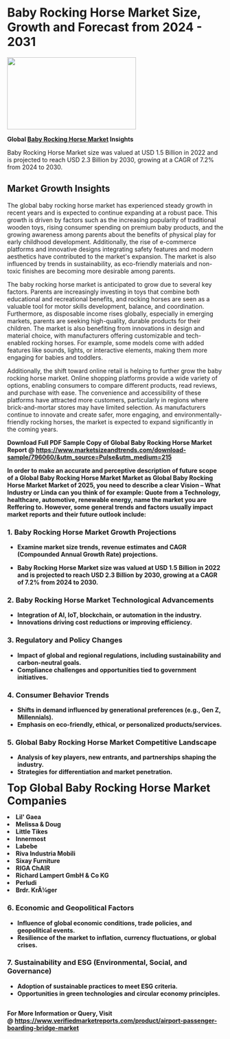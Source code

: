 <H1>Baby Rocking Horse Market Size, Growth and Forecast from 2024 - 2031</H1><img class="aligncenter size-medium wp-image-584254" src="https://thirdeyenews.in/wp-content/uploads/2024/09/Global-Market-Research-300x168.jpeg" alt="" width="300" height="168" /><p><strong>Global&nbsp;<a href="https://www.marketsizeandtrends.com/download-sample/796060/&amp;utm_source=Pulse&amp;utm_medium=215">Baby Rocking Horse Market</a> Insights</strong></p><p>Baby Rocking Horse Market size was valued at USD 1.5 Billion in 2022 and is projected to reach USD 2.3 Billion by 2030, growing at a CAGR of 7.2% from 2024 to 2030.</p><p><h2>Market Growth Insights</h2> <p>The global baby rocking horse market has experienced steady growth in recent years and is expected to continue expanding at a robust pace. This growth is driven by factors such as the increasing popularity of traditional wooden toys, rising consumer spending on premium baby products, and the growing awareness among parents about the benefits of physical play for early childhood development. Additionally, the rise of e-commerce platforms and innovative designs integrating safety features and modern aesthetics have contributed to the market's expansion. The market is also influenced by trends in sustainability, as eco-friendly materials and non-toxic finishes are becoming more desirable among parents.</p> <p><strong></strong></p> <p>The baby rocking horse market is anticipated to grow due to several key factors. Parents are increasingly investing in toys that combine both educational and recreational benefits, and rocking horses are seen as a valuable tool for motor skills development, balance, and coordination. Furthermore, as disposable income rises globally, especially in emerging markets, parents are seeking high-quality, durable products for their children. The market is also benefiting from innovations in design and material choice, with manufacturers offering customizable and tech-enabled rocking horses. For example, some models come with added features like sounds, lights, or interactive elements, making them more engaging for babies and toddlers.</p> <p>Additionally, the shift toward online retail is helping to further grow the baby rocking horse market. Online shopping platforms provide a wide variety of options, enabling consumers to compare different products, read reviews, and purchase with ease. The convenience and accessibility of these platforms have attracted more customers, particularly in regions where brick-and-mortar stores may have limited selection. As manufacturers continue to innovate and create safer, more engaging, and environmentally-friendly rocking horses, the market is expected to expand significantly in the coming years.</p> <p><strong></p><p><span class=""><strong>Download Full PDF Sample Copy of Global Baby Rocking Horse Market Report</strong> @ <a href="https://www.marketsizeandtrends.com/download-sample/796060/&amp;utm_source=Pulse&amp;utm_medium=215" target="_blank">https://www.marketsizeandtrends.com/download-sample/796060/&amp;utm_source=Pulse&amp;utm_medium=215</a></span></p><p>In order to make an accurate and perceptive description of future scope of a Global&nbsp;Baby Rocking Horse Market Market as Global&nbsp;Baby Rocking Horse Market Market of 2025, you need to describe a clear Vision &ndash; What Industry or Linda can you think of for example: Quote from a Technology, healthcare, automotive, renewable energy, name the market you are Reffering to. However, some general trends and factors usually impact market reports and their future outlook include:</p><h3>1.&nbsp;<strong>Baby Rocking Horse Market Growth Projections</strong></h3><ul><li>Examine market size trends, revenue estimates and CAGR (Compounded Annual Growth Rate) projections.</li><li><p>Baby Rocking Horse Market size was valued at USD 1.5 Billion in 2022 and is projected to reach USD 2.3 Billion by 2030, growing at a CAGR of 7.2% from 2024 to 2030.</p></li></ul><h3>2.&nbsp;<strong>Baby Rocking Horse Market Technological Advancements</strong></h3><ul><li>Integration of AI, IoT, blockchain, or automation in the industry.</li><li>Innovations driving cost reductions or improving efficiency.</li></ul><h3>3.&nbsp;<strong>Regulatory and Policy Changes</strong></h3><ul><li>Impact of global and regional regulations, including sustainability and carbon-neutral goals.</li><li>Compliance challenges and opportunities tied to government initiatives.</li></ul><h3>4.&nbsp;<strong>Consumer Behavior Trends</strong></h3><ul><li>Shifts in demand influenced by generational preferences (e.g., Gen Z, Millennials).</li><li>Emphasis on eco-friendly, ethical, or personalized products/services.</li></ul><h3>5.&nbsp;<strong>Global Baby Rocking Horse Market Competitive Landscape</strong></h3><ul><li>Analysis of key players, new entrants, and partnerships shaping the industry.</li><li>Strategies for differentiation and market penetration.</li></ul><p data-pm-slice="1 1 []"><span style="color: inherit; font-family: inherit; font-size: 25px;">Top Global Baby Rocking Horse Market Companies</span></p><div class="" data-test-id=""><p><li>Lil' Gaea</li><li> Melissa & Doug</li><li> Little Tikes</li><li> Innermost</li><li> Labebe</li><li> Riva Industria Mobili</li><li> Sixay Furniture</li><li> RIGA ChAIR</li><li> Richard Lampert GmbH & Co KG</li><li> Perludi</li><li> Brdr. KrÃ¼ger</li></p></div><h3>6.&nbsp;<strong>Economic and Geopolitical Factors</strong></h3><ul><li>Influence of global economic conditions, trade policies, and geopolitical events.</li><li>Resilience of the market to inflation, currency fluctuations, or global crises.</li></ul><h3>7.&nbsp;<strong>Sustainability and ESG (Environmental, Social, and Governance)</strong></h3><ul><li>Adoption of sustainable practices to meet ESG criteria.</li><li>Opportunities in green technologies and circular economy principles.</li></ul><h2><strong style="font-size: 14px;">For More Information or Query, Visit @&nbsp;</strong><a style="background-color: #ffffff; font-size: 14px;" href="https://www.marketsizeandtrends.com/report/baby-rocking-horse-market/" target="_blank">https://www.verifiedmarketreports.com/product/airport-passenger-boarding-bridge-market</a></h2>
